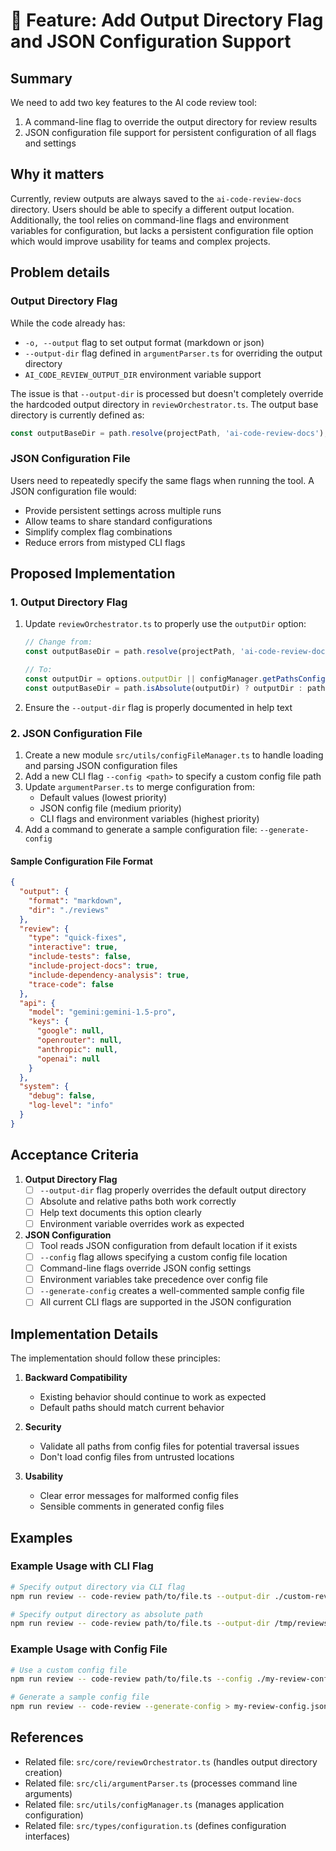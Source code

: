 # 🔧 Feature: Add Output Directory Flag and JSON Configuration Support

## Summary

We need to add two key features to the AI code review tool:
1. A command-line flag to override the output directory for review results
2. JSON configuration file support for persistent configuration of all flags and settings

## Why it matters

Currently, review outputs are always saved to the `ai-code-review-docs` directory. Users should be able to specify a different output location. Additionally, the tool relies on command-line flags and environment variables for configuration, but lacks a persistent configuration file option which would improve usability for teams and complex projects.

## Problem details

### Output Directory Flag

While the code already has:
- `-o, --output` flag to set output format (markdown or json)
- `--output-dir` flag defined in `argumentParser.ts` for overriding the output directory
- `AI_CODE_REVIEW_OUTPUT_DIR` environment variable support

The issue is that `--output-dir` is processed but doesn't completely override the hardcoded output directory in `reviewOrchestrator.ts`. The output base directory is currently defined as:
```typescript
const outputBaseDir = path.resolve(projectPath, 'ai-code-review-docs');
```

### JSON Configuration File

Users need to repeatedly specify the same flags when running the tool. A JSON configuration file would:
- Provide persistent settings across multiple runs
- Allow teams to share standard configurations
- Simplify complex flag combinations
- Reduce errors from mistyped CLI flags

## Proposed Implementation

### 1. Output Directory Flag

1. Update `reviewOrchestrator.ts` to properly use the `outputDir` option:
   ```typescript
   // Change from:
   const outputBaseDir = path.resolve(projectPath, 'ai-code-review-docs');
   
   // To:
   const outputDir = options.outputDir || configManager.getPathsConfig().outputDir || 'ai-code-review-docs';
   const outputBaseDir = path.isAbsolute(outputDir) ? outputDir : path.resolve(projectPath, outputDir);
   ```

2. Ensure the `--output-dir` flag is properly documented in help text

### 2. JSON Configuration File

1. Create a new module `src/utils/configFileManager.ts` to handle loading and parsing JSON configuration files
2. Add a new CLI flag `--config <path>` to specify a custom config file path
3. Update `argumentParser.ts` to merge configuration from:
   - Default values (lowest priority)
   - JSON config file (medium priority)
   - CLI flags and environment variables (highest priority)
4. Add a command to generate a sample configuration file: `--generate-config`

#### Sample Configuration File Format

```json
{
  "output": {
    "format": "markdown",
    "dir": "./reviews"
  },
  "review": {
    "type": "quick-fixes",
    "interactive": true,
    "include-tests": false,
    "include-project-docs": true,
    "include-dependency-analysis": true,
    "trace-code": false
  },
  "api": {
    "model": "gemini:gemini-1.5-pro",
    "keys": {
      "google": null,
      "openrouter": null,
      "anthropic": null,
      "openai": null
    }
  },
  "system": {
    "debug": false,
    "log-level": "info"
  }
}
```

## Acceptance Criteria

1. **Output Directory Flag**
   - [ ] `--output-dir` flag properly overrides the default output directory
   - [ ] Absolute and relative paths both work correctly
   - [ ] Help text documents this option clearly
   - [ ] Environment variable overrides work as expected

2. **JSON Configuration**
   - [ ] Tool reads JSON configuration from default location if it exists
   - [ ] `--config` flag allows specifying a custom config file location
   - [ ] Command-line flags override JSON config settings
   - [ ] Environment variables take precedence over config file
   - [ ] `--generate-config` creates a well-commented sample config file
   - [ ] All current CLI flags are supported in the JSON configuration

## Implementation Details

The implementation should follow these principles:

1. **Backward Compatibility**
   - Existing behavior should continue to work as expected
   - Default paths should match current behavior

2. **Security**
   - Validate all paths from config files for potential traversal issues
   - Don't load config files from untrusted locations

3. **Usability**
   - Clear error messages for malformed config files
   - Sensible comments in generated config files

## Examples

### Example Usage with CLI Flag

```bash
# Specify output directory via CLI flag
npm run review -- code-review path/to/file.ts --output-dir ./custom-review-output

# Specify output directory as absolute path
npm run review -- code-review path/to/file.ts --output-dir /tmp/reviews
```

### Example Usage with Config File

```bash
# Use a custom config file
npm run review -- code-review path/to/file.ts --config ./my-review-config.json

# Generate a sample config file
npm run review -- code-review --generate-config > my-review-config.json
```

## References

- Related file: `src/core/reviewOrchestrator.ts` (handles output directory creation)
- Related file: `src/cli/argumentParser.ts` (processes command line arguments)
- Related file: `src/utils/configManager.ts` (manages application configuration)
- Related file: `src/types/configuration.ts` (defines configuration interfaces)

